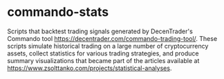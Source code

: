 # commando-stats
Scripts that backtest trading signals generated by DecenTrader's Commando tool https://decentrader.com/commando-trading-tool/. These scripts simulate historical trading on a large number of cryptocurrency assets, collect statistics for various trading strategies, and produce summary visualizations that became part of the articles available at https://www.zsolttanko.com/projects/statistical-analyses.

